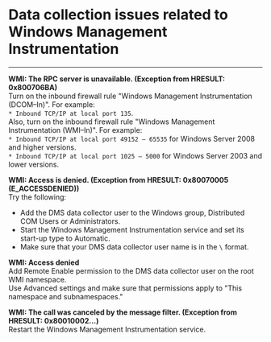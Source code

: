 # Data collection issues related to Windows Management Instrumentation<a name="fa-collectors-troubleshooting-wmi"></a>

****  

**WMI: The RPC server is unavailable\. \(Exception from HRESULT: 0x800706BA\)**  
Turn on the inbound firewall rule "Windows Management Instrumentation \(DCOM–In\)"\. For example:   
 `* Inbound TCP/IP at local port 135`\.  
Also, turn on the inbound firewall rule "Windows Management Instrumentation \(WMI–In\)"\. For example:  
 `* Inbound TCP/IP at local port 49152 – 65535` for Windows Server 2008 and higher versions\.  
 `* Inbound TCP/IP at local port 1025 – 5000` for Windows Server 2003 and lower versions\.

**WMI: Access is denied\. \(Exception from HRESULT: 0x80070005 \(E\_ACCESSDENIED\)\)**  
Try the following:  
+ Add the DMS data collector user to the Windows group, Distributed COM Users or Administrators\.
+ Start the Windows Management Instrumentation service and set its start\-up type to Automatic\.
+ Make sure that your DMS data collector user name is in the `\` format\. 

**WMI: Access denied**  
Add Remote Enable permission to the DMS data collector user on the root WMI namespace\.  
Use Advanced settings and make sure that permissions apply to "This namespace and subnamespaces\."

**WMI: The call was canceled by the message filter\. \(Exception from HRESULT: 0x80010002\.\.\.\)**  
Restart the Windows Management Instrumentation service\.